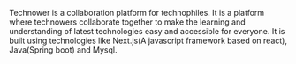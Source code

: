Technower is a collaboration platform for technophiles. It is a platform where technowers collaborate together to make the learning and understanding of latest technologies easy and accessible for everyone. It is built using technologies like Next.js(A javascript framework based on react), Java(Spring boot) and Mysql.
